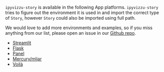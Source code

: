 `ipyvizzu-story` is available in the following App platforms. `ipyvizzu-story`
tries to figure out the environment it is used in and import the correct type of
`Story`, however `Story` could also be imported using full path.

We would love to add more environments and examples, so if you miss anything
from our list, please open an issue in our
[Github repo](https://github.com/vizzuhq/ipyvizzu-story).

* [Streamlit](streamlit.md)
* [Flask](flask.md)
* [Panel](panel.md)
* [Mercury/mljar](mercury.md)
* [Voilà](voila.md)
